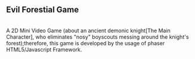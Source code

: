 <h2><b>Evil Forestial Game</b></h2> <br>
A 2D Mini Video Game (about an ancient demonic knight[The Main Character], who eliminates "nosy" boyscouts messing around the knight's forest);therefore, this game is developed by the usage of phaser HTML5/Javascript Framework. 
